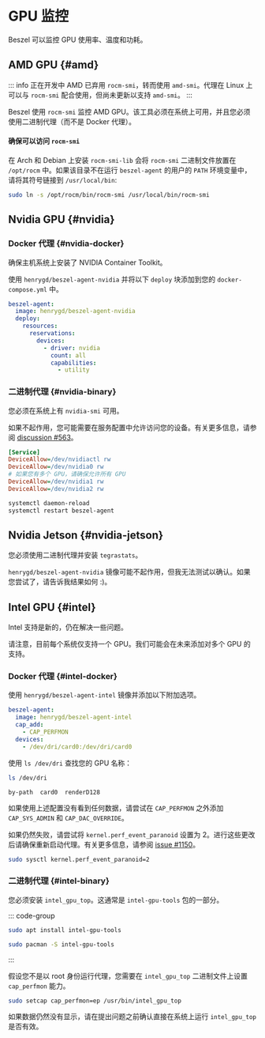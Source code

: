 # GPU 监控

Beszel 可以监控 GPU 使用率、温度和功耗。

## AMD GPU {#amd}

::: info 正在开发中
AMD 已弃用 `rocm-smi`，转而使用 `amd-smi`。代理在 Linux 上可以与 `rocm-smi` 配合使用，但尚未更新以支持 `amd-smi`。
:::

Beszel 使用 `rocm-smi` 监控 AMD GPU。该工具必须在系统上可用，并且您必须使用二进制代理（而不是 Docker 代理）。

#### 确保可以访问 `rocm-smi`

在 Arch 和 Debian 上安装 `rocm-smi-lib` 会将 `rocm-smi` 二进制文件放置在 `/opt/rocm` 中。如果该目录不在运行 `beszel-agent` 的用户的 `PATH` 环境变量中，请将其符号链接到 `/usr/local/bin`:

```bash
sudo ln -s /opt/rocm/bin/rocm-smi /usr/local/bin/rocm-smi
```

## Nvidia GPU {#nvidia}

### Docker 代理 {#nvidia-docker}

确保主机系统上安装了 NVIDIA Container Toolkit。

使用 `henrygd/beszel-agent-nvidia` 并将以下 `deploy` 块添加到您的 `docker-compose.yml` 中。

```yaml
beszel-agent:
  image: henrygd/beszel-agent-nvidia
  deploy:
    resources:
      reservations:
        devices:
          - driver: nvidia
            count: all
            capabilities:
              - utility
```

### 二进制代理 {#nvidia-binary}

您必须在系统上有 `nvidia-smi` 可用。

如果不起作用，您可能需要在服务配置中允许访问您的设备。有关更多信息，请参阅 [discussion #563](https://github.com/henrygd/beszel/discussions/563#discussioncomment-12230389)。

```ini
[Service]
DeviceAllow=/dev/nvidiactl rw
DeviceAllow=/dev/nvidia0 rw
# 如果您有多个 GPU，请确保允许所有 GPU
DeviceAllow=/dev/nvidia1 rw
DeviceAllow=/dev/nvidia2 rw
```

```bash
systemctl daemon-reload
systemctl restart beszel-agent
```

## Nvidia Jetson {#nvidia-jetson}

您必须使用二进制代理并安装 `tegrastats`。

`henrygd/beszel-agent-nvidia` 镜像可能不起作用，但我无法测试以确认。如果您尝试了，请告诉我结果如何 :)。

## Intel GPU {#intel}

Intel 支持是新的，仍在解决一些问题。

请注意，目前每个系统仅支持一个 GPU。我们可能会在未来添加对多个 GPU 的支持。

### Docker 代理 {#intel-docker}

使用 `henrygd/beszel-agent-intel` 镜像并添加以下附加选项。

```yaml
beszel-agent:
  image: henrygd/beszel-agent-intel
  cap_add:
    - CAP_PERFMON
  devices:
    - /dev/dri/card0:/dev/dri/card0
```

使用 `ls /dev/dri` 查找您的 GPU 名称：

```bash
ls /dev/dri
```

```
by-path  card0  renderD128
```

如果使用上述配置没有看到任何数据，请尝试在 `CAP_PERFMON` 之外添加 `CAP_SYS_ADMIN` 和 `CAP_DAC_OVERRIDE`。

如果仍然失败，请尝试将 `kernel.perf_event_paranoid` 设置为 2。进行这些更改后请确保重新启动代理。有关更多信息，请参阅 [issue #1150](https://github.com/henrygd/beszel/issues/1150)。

```bash
sudo sysctl kernel.perf_event_paranoid=2
```

### 二进制代理 {#intel-binary}

您必须安装 `intel_gpu_top`。这通常是 `intel-gpu-tools` 包的一部分。

::: code-group

```bash [Debian / Ubuntu]
sudo apt install intel-gpu-tools
```

```bash [Arch]
sudo pacman -S intel-gpu-tools
```

:::

假设您不是以 root 身份运行代理，您需要在 `intel_gpu_top` 二进制文件上设置 `cap_perfmon` 能力。

```bash
sudo setcap cap_perfmon=ep /usr/bin/intel_gpu_top
```

如果数据仍然没有显示，请在提出问题之前确认直接在系统上运行 `intel_gpu_top` 是否有效。
